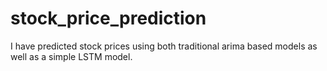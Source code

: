 # stock_price_prediction
I have predicted stock prices using both traditional arima based models as well as a simple LSTM model. 
